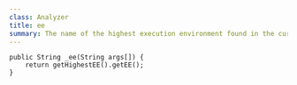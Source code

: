 ```yaml
---
class: Analyzer
title: ee
summary: The name of the highest execution environment found in the current JAR
---
```


	public String _ee(String args[]) {
		return getHighestEE().getEE();
	}

